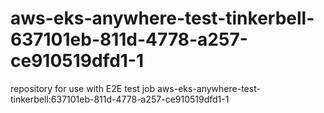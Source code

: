 # aws-eks-anywhere-test-tinkerbell-637101eb-811d-4778-a257-ce910519dfd1-1
repository for use with E2E test job aws-eks-anywhere-test-tinkerbell:637101eb-811d-4778-a257-ce910519dfd1-1
